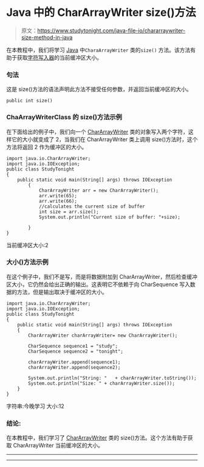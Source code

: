 # Java 中的 CharArrayWriter size()方法

> 原文：<https://www.studytonight.com/java-file-io/chararraywriter-size-method-in-java>

在本教程中，我们将学习 [Java](https://www.studytonight.com/java/) 中`CharaArrayWriter` 类的`size()` 方法。该方法有助于获取[字符写入器](https://www.studytonight.com/java-file-io/java-chararraywriter-class)的当前缓冲区大小。

### 句法

这是 size()方法的语法声明此方法不接受任何参数，并返回当前缓冲区的大小。

```
public int size()
```

### ChaArrayWriterClass 的 size()方法示例

在下面给出的例子中，我们向一个 [CharArrayWriter](https://www.studytonight.com/java-file-io/java-chararraywriter-class) 类的对象写入两个字符，这样它的大小就变成了 2，当我们在 CharArrayWriter 类上调用 size()方法时，这个方法将返回 2 作为缓冲区的大小。

```
import java.io.CharArrayWriter;
import java.io.IOException;
public class StudyTonight 
{
	public static void main(String[] args) throws IOException 
	    { 
	        CharArrayWriter arr = new CharArrayWriter(); 
	        arr.write(65);
	        arr.write(66);
	        //calculates the current size of buffer
	        int size = arr.size();
	        System.out.println("Current size of buffer: "+size);

	    } 
}
```

当前缓冲区大小:2

### 大小()方法示例

在这个例子中，我们不是写，而是将数据附加到 CharArrayWriter，然后检查缓冲区大小，它仍然会给出正确的输出。这表明它不依赖于向 CharSequence 写入数据的方法，但是输出取决于缓冲区的大小。

```
import java.io.CharArrayWriter;
import java.io.IOException;
public class StudyTonight 
{
	public static void main(String[] args) throws IOException
	{
		CharArrayWriter charArrayWriter= new CharArrayWriter();

		CharSequence sequence1 = "study";
		CharSequence sequence2 = "tonight";

		charArrayWriter.append(sequence1);
		charArrayWriter.append(sequence2);

		System.out.println("String: "	+ charArrayWriter.toString());
		System.out.println("Size: "	+ charArrayWriter.size());
	}   
}
```

字符串:今晚学习
大小:12

### 结论:

在本教程中，我们学习了 [CharArrayWriter](https://www.studytonight.com/java-file-io/java-chararraywriter-class) 类的 size()方法。这个方法有助于获取 CharArrayWriter 当前缓冲区的大小。

* * *

* * *
